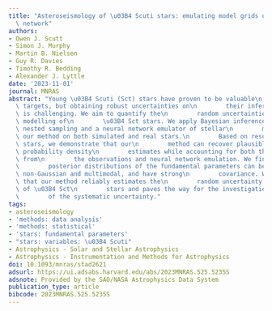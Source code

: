 ```yaml
---
title: "Asteroseismology of \u03B4 Scuti stars: emulating model grids using a neural\
  \ network"
authors:
- Owen J. Scutt
- Simon J. Murphy
- Martin B. Nielsen
- Guy R. Davies
- Timothy R. Bedding
- Alexander J. Lyttle
date: '2023-11-01'
journal: MNRAS
abstract: "Young \u03B4 Scuti (Sct) stars have proven to be valuable\n        asteroseismic\
  \ targets, but obtaining robust uncertainties on\n        their inferred properties\
  \ is challenging. We aim to quantify the\n        random uncertainties in grid-based\
  \ modelling of\n        \u03B4 Sct stars. We apply Bayesian inference\n        using\
  \ nested sampling and a neural network emulator of stellar\n        models, testing\
  \ our method on both simulated and real stars.\n        Based on results from simulated\
  \ stars, we demonstrate that our\n        method can recover plausible posterior\
  \ probability density\n        estimates while accounting for both the random uncertainty\
  \ from\n        the observations and neural network emulation. We find that the\n\
  \        posterior distributions of the fundamental parameters can be\n        significantly\
  \ non-Gaussian and multimodal, and have strong\n        covariance. We conclude\
  \ that our method reliably estimates the\n        random uncertainty in the modelling\
  \ of \u03B4 Sct\n        stars and paves the way for the investigation and quantification\n\
  \        of the systematic uncertainty."
tags:
- asteroseismology
- 'methods: data analysis'
- 'methods: statistical'
- 'stars: fundamental parameters'
- "stars: variables: \u03B4 Scuti"
- Astrophysics - Solar and Stellar Astrophysics
- Astrophysics - Instrumentation and Methods for Astrophysics
doi: 10.1093/mnras/stad2621
adsurl: https://ui.adsabs.harvard.edu/abs/2023MNRAS.525.5235S
adsnote: Provided by the SAO/NASA Astrophysics Data System
publication_type: article
bibcode: 2023MNRAS.525.5235S
---
```

